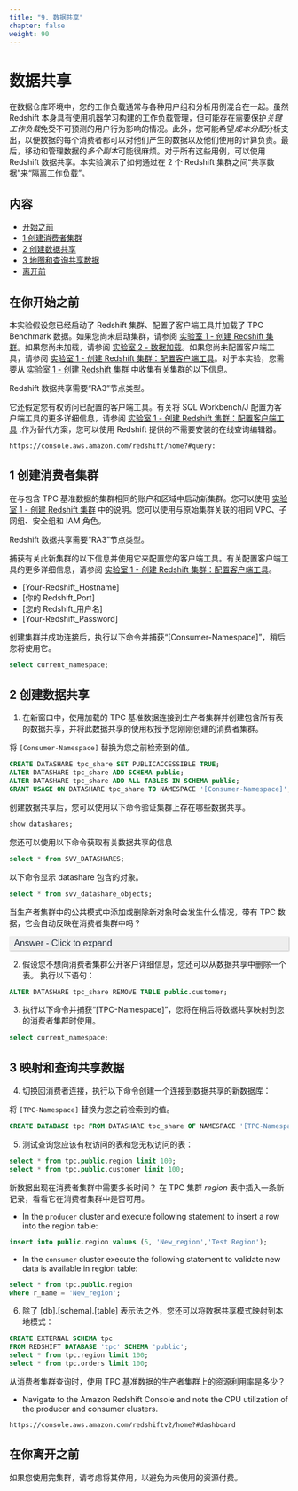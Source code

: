 ```yaml
---
title: "9. 数据共享"
chapter: false
weight: 90
---
```




# 数据共享

在数据仓库环境中，您的工作负载通常与各种用户组和分析用例混合在一起。虽然 Redshift 本身具有使用机器学习构建的工作负载管理，但可能存在需要保护*关键工作负载*免受不可预测的用户行为影响的情况。此外，您可能希望*成本分配*分析支出，以便数据的每个消费者都可以对他们产生的数据以及他们使用的计算负责。最后，移动和管理数据的*多个副本*可能很麻烦。对于所有这些用例，可以使用 Redshift 数据共享。本实验演示了如何通过在 2 个 Redshift 集群之间“共享数据”来“隔离工作负载”。

## 内容

- [开始之前](https://redshift-immersion.workshop.aws/lab14.html#before-you-begin)
- [1 创建消费者集群](https://redshift-immersion.workshop.aws/lab14.html#1-create-a-consumer-cluster)
- [2 创建数据共享](https://redshift-immersion.workshop.aws/lab14.html#2-create-a-data-share)
- [3 地图和查询共享数据](https://redshift-immersion.workshop.aws/lab14.html#3-map-and-query-shared-data)
- [离开前](https://redshift-immersion.workshop.aws/lab14.html#before-you-leave)

## 在你开始之前

本实验假设您已经启动了 Redshift 集群、配置了客户端工具并加载了 TPC Benchmark 数据。如果您尚未启动集群，请参阅 [实验室 1 - 创建 Redshift 集群](https://redshift-immersion.workshop.aws/lab1.html)。如果您尚未加载，请参阅 [实验室 2 - 数据加载](https://redshift-immersion.workshop.aws/lab2.html)。如果您尚未配置客户端工具，请参阅 [实验室 1 - 创建 Redshift 集群：配置客户端工具](https://redshift-immersion.workshop.aws/lab1.html#configure-client-tool)。对于本实验，您需要从 [实验室 1 - 创建 Redshift 集群](https://redshift-immersion.workshop.aws/lab1.html) 中收集有关集群的以下信息。

Redshift 数据共享需要“RA3”节点类型。

它还假定您有权访问已配置的客户端工具。有关将 SQL Workbench/J 配置为客户端工具的更多详细信息，请参阅 [实验室 1 - 创建 Redshift 集群：配置客户端工具](https://redshift-immersion.workshop.aws/lab1.html#configure-client-tool) .作为替代方案，您可以使用 Redshift 提供的不需要安装的在线查询编辑器。

```
https://console.aws.amazon.com/redshift/home?#query:
```

## 1 创建消费者集群

在与包含 TPC 基准数据的集群相同的账户和区域中启动新集群。您可以使用 [实验室 1 - 创建 Redshift 集群](https://redshift-immersion.workshop.aws/lab1.html#launch-redshift-cluster) 中的说明。您可以使用与原始集群关联的相同 VPC、子网组、安全组和 IAM 角色。

Redshift 数据共享需要“RA3”节点类型。

捕获有关此新集群的以下信息并使用它来配置您的客户端工具。有关配置客户端工具的更多详细信息，请参阅 [实验室 1 - 创建 Redshift 集群：配置客户端工具](https://redshift-immersion.workshop.aws/lab1.html#configure-client-tool)。

- [Your-Redshift_Hostname]
- [你的 Redshift_Port]
- [您的 Redshift_用户名]
- [Your-Redshift_Password]

创建集群并成功连接后，执行以下命令并捕获“[Consumer-Namespace]”，稍后您将使用它。

```sql
select current_namespace;
```

## 2 创建数据共享

1. 在新窗口中，使用加载的 TPC 基准数据连接到生产者集群并创建包含所有表的数据共享，并将此数据共享的使用权授予您刚刚创建的消费者集群。

将 `[Consumer-Namespace]` 替换为您之前检索到的值。

```sql
CREATE DATASHARE tpc_share SET PUBLICACCESSIBLE TRUE;
ALTER DATASHARE tpc_share ADD SCHEMA public;
ALTER DATASHARE tpc_share ADD ALL TABLES IN SCHEMA public;
GRANT USAGE ON DATASHARE tpc_share TO NAMESPACE '[Consumer-Namespace]';
```

创建数据共享后，您可以使用以下命令验证集群上存在哪些数据共享。

```sql
show datashares;
```

您还可以使用以下命令获取有关数据共享的信息

```sql
select * from SVV_DATASHARES;
```

以下命令显示 datashare 包含的对象。

```sql
select * from svv_datashare_objects;
```

当生产者集群中的公共模式中添加或删除新对象时会发生什么情况，带有 TPC 数据，它会自动反映在消费者集群中吗？

<details style="box-sizing: border-box; display: block; background-color: rgb(238, 238, 238); padding: 4px; margin: 0px; box-shadow: rgb(187, 187, 187) 1px 1px 2px; color: rgb(35, 47, 62); font-family: &quot;Amazon Ember&quot;, &quot;Work Sans&quot;, Helvetica, Tahoma, Geneva, Arial, sans-serif; font-size: 16px; font-style: normal; font-variant-ligatures: normal; font-variant-caps: normal; font-weight: 300; letter-spacing: normal; orphans: 2; text-align: start; text-indent: 0px; text-transform: none; white-space: normal; widows: 2; word-spacing: 0px; -webkit-text-stroke-width: 0px; text-decoration-thickness: initial; text-decoration-style: initial; text-decoration-color: initial;"><summary style="box-sizing: border-box; display: block;">&nbsp;Answer - Click to expand</summary></details>

2. 假设您不想向消费者集群公开客户详细信息，您还可以从数据共享中删除一个表。 执行以下语句：

```sql
ALTER DATASHARE tpc_share REMOVE TABLE public.customer;
```

3. 执行以下命令并捕获“[TPC-Namespace]”，您将在稍后将数据共享映射到您的消费者集群时使用。

```sql
select current_namespace;
```

## 3 映射和查询共享数据

4. 切换回消费者连接，执行以下命令创建一个连接到数据共享的新数据库：

将 `[TPC-Namespace]` 替换为您之前检索到的值。

```sql
CREATE DATABASE tpc FROM DATASHARE tpc_share OF NAMESPACE '[TPC-Namespace]';
```

5. 测试查询您应该有权访问的表和您无权访问的表：

```sql
select * from tpc.public.region limit 100;
select * from tpc.public.customer limit 100;
```



新数据出现在消费者集群中需要多长时间？ 在 TPC 集群 *region* 表中插入一条新记录，看看它在消费者集群中是否可用。

- In the `producer` cluster and execute following statement to insert a row into the region table:

```sql
insert into public.region values (5, 'New_region','Test Region');
```

- In the `consumer` cluster execute the following statement to validate new data is available in region table:

```sql
select * from tpc.public.region
where r_name = 'New_region';
```




6. 除了 [db].[schema].[table] 表示法之外，您还可以将数据共享模式映射到本地模式：

```sql
CREATE EXTERNAL SCHEMA tpc
FROM REDSHIFT DATABASE 'tpc' SCHEMA 'public';
select * from tpc.region limit 100;
select * from tpc.orders limit 100;
```



从消费者集群查询时，使用 TPC 基准数据的生产者集群上的资源利用率是多少？

- Navigate to the Amazon Redshift Console and note the CPU utilization of the producer and consumer clusters.

```
https://console.aws.amazon.com/redshiftv2/home?#dashboard
```



## 在你离开之前

如果您使用完集群，请考虑将其停用，以避免为未使用的资源付费。
